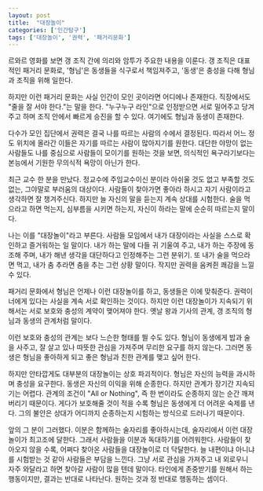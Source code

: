 ```yaml
---
layout: post
title:  "대장놀이"
categories: ['인간탐구']
tags: ['대장놀이', '권력', '패거리문화']
---
```


르와르 영화를 보면 갱 조직 간에 의리와 암투가 주요한 내용을 이룬다. 갱 조직은 대표적인 패거리 문화로, '형님'은 동생들을 식구로서 책임져주고, '동생'은 충성을 다해 형님과 조직을 위해 일한다.

하지만 이런 패거리 문화는 사실 인간이 모인 곳이라면 어디에나 존재한다. 직장에서도 "줄을 잘 서야 한다."는 말을 한다. "누구누구 라인"으로 인정받으면 서로 밀어주고 당겨주고 하며 조직 안에서 빠르게 승진을 할 수 있다. 여기에도 형님과 동생이 존재한다.

다수가 모인 집단에서 권력은 결국 나를 따르는 사람의 수에서 결정된다. 따라서 어느 정도 위치에 올라간 이들은 자기를 따르는 사람이 많아지기를 원한다. 대단한 야망이 없는 사람들도 나를 중심으로 사람들이 모이기를  원하는 것을 보면, 의식적인 욕구라기보다는 본능에서 기원한 무의식적 욕망이 아닌가 한다.

최근 교수 한 분을 만났다. 정교수에 주임교수이신 분이라 아쉬울 것도 없고 부족할 것도 없는, 그야말로 부러움의 대상이다. 사람들이 찾아가면 좋아라 하시고 자기 사람이라고 생각하면 잘 챙겨주신다. 하지만 늘 자신의 말을 듣는지 계속 상대를 시험한다. 술을 먹으라고 하면 먹는지, 심부름을 시키면 하는지, 자신이 하라는 말에 순순히 따르는지 말이다.

나는 이를 "대장놀이"라고 부른다. 사람들 모임에서 내가 대장이라는 사실을 스스로 확인하고 즐거워하는 일 말이다. 내가 하는 말에 다들 귀 기울여 주고, 내가 하는 주장에 동조해 주며, 내가 해낸 생각을 대단하다고 인정해주는 그런 분위기. 또 내가 술을 먹으라면 먹고, 내가 춤 추라면 춤을 추는 그런 상황 말이다. 작지만 권력을 움켜쥔 쾌감을 느낄 수 있다.

패거리 문화에서 형님은 언제나 이런 대장놀이를 하고, 동생들은 이에 맞춰준다. 권력이 너에게 있다는 사실을 계속 서로 확인하는 것이다. 하지만 이런 대장놀이가 지속되기 위해서는 서로 보호와 충성의 계약이 맺어져야 한다. 옛날 왕과 기사의 관계, 갱 조직의 형님과 동생의 관계처럼 말이다.

이런 보호와 충성의 관계는 보다 느슨한 형태를 띌 수도 있다. 형님이 동생에게 밥과 술을 사주고, 잘 살고 있나 따뜻한 관심을 가져주며 무리한 요구를 하지 않는다. 그러면 동생은 형님을 좋아하게 되고 좋은 형님과 친한 관계를 맺고 싶어 한다.

하지만 안타깝게도 대부분의 대장놀이는 상호 파괴적이다. 형님은 자신의 능력을 과시하며 충성을 요구한다. 동생은 자신의 이익을 위해 순종한다. 하지만 관계가 장기간 지속되기는 어렵다. 관계의 조건이 "All or Nothing", 즉 한 번이라도 순종하지 않는 순간 깨져버리기 때문이다.  게다가 보호해줄 것이 적을 수록 형님은 동생에게 더 어려운 숙제를 낸다. 그의 불안은 상대가 어디까지 순종하는지 시험하는 방식으로 드러나기 때문이다.

앞의 그 분이 그러했다. 이분은 함께하는 술자리를 좋아하시는데, 술자리에서 이런 대장놀이가 최고조에 달한다. 그래서 사람들을 이분과 독대하기를 어려워한다. 사람들이 찾아오지 않을 수록, 어쩌다 찾아온 사람들을 대장놀이로 더 닥달한다. 늘 내편이냐 아니냐를 시험받는 것 같아 사람들은 부담을 느낀다. 그냥 서로 관심을 가져주고 내 외로우니 자주 와달라고 하면 찾아갈 사람이 많을 텐데 말이다. 타인에게 존중받기를 원해서 하는 행동이지만, 결과는 반대로 나타난다. 원하는 것과 정 반대로 행동하는 셈이다.
